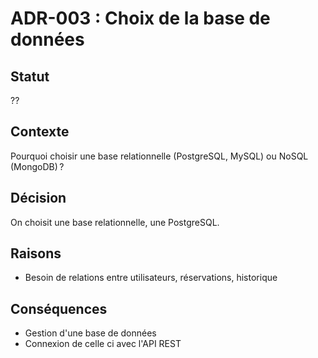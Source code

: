 # ADR-003 : Choix de la base de données

## Statut
??

## Contexte
Pourquoi choisir une base relationnelle (PostgreSQL, MySQL) ou NoSQL (MongoDB) ?

## Décision
On choisit une base relationnelle, une PostgreSQL.

## Raisons
- Besoin de relations entre utilisateurs, réservations, historique

## Conséquences
- Gestion d'une base de données
- Connexion de celle ci avec l'API REST